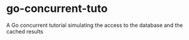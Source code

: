 # go-concurrent-tuto
A Go concurrent tutorial simulating the access to the database and the cached results
